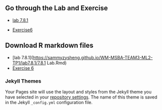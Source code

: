 ## Go through the Lab and Exercise

- [lab 7.8.1](https://sammyzysheng.github.io/WM-MSBA-TEAM3-ML2-TP1/Lab7.8.1/) 

- [Exercise6](https://sammyzysheng.github.io/WM-MSBA-TEAM3-ML2-TP1/Exercise6/) 

## Download R markdown files
- [lab 7.8.1](https://sammyzysheng.github.io/WM-MSBA-TEAM3-ML2-TP1/lab7.8.1/7.8.1 Lab.Rmd) 
- [Exercise 6](https://sammyzysheng.github.io/WM-MSBA-TEAM3-ML2-TP1/Exercise6/Exercise6.Rmd)


### Jekyll Themes

Your Pages site will use the layout and styles from the Jekyll theme you have selected in your [repository settings](https://github.com/Sammyzysheng/Team3/settings). The name of this theme is saved in the Jekyll `_config.yml` configuration file.
